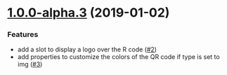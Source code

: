 <a name="v1.0.0-alpha.3"></a>
# [1.0.0-alpha.3](https://github.com/fluster/deckdeckgo-qrcode/compare/v1.0.0-alpha.2...v1.0.0-alpha.3) (2019-01-02)

### Features

* add a slot to display a logo over the R code ([#2](https://github.com/fluster/deckdeckgo-qrcode/issues/2))
* add properties to customize the colors of the QR code if type is set to img ([#3](https://github.com/fluster/deckdeckgo-qrcode/issues/3))
